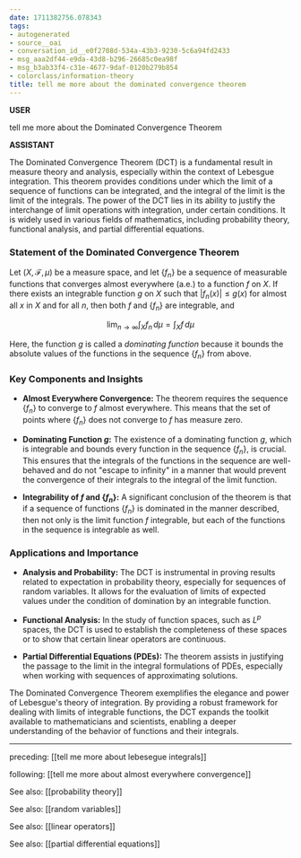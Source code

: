 ```yaml
---
date: 1711382756.078343
tags:
- autogenerated
- source__oai
- conversation_id__e0f2708d-534a-43b3-9230-5c6a94fd2433
- msg_aaa2df44-e9da-43d8-b296-26685c0ea98f
- msg_b3ab33f4-c31e-4677-9daf-0120b279b854
- colorclass/information-theory
title: tell me more about the dominated convergence theorem
---
```


**USER**

tell me more about the Dominated Convergence Theorem


**ASSISTANT**

The Dominated Convergence Theorem (DCT) is a fundamental result in measure theory and analysis, especially within the context of Lebesgue integration. This theorem provides conditions under which the limit of a sequence of functions can be integrated, and the integral of the limit is the limit of the integrals. The power of the DCT lies in its ability to justify the interchange of limit operations with integration, under certain conditions. It is widely used in various fields of mathematics, including probability theory, functional analysis, and partial differential equations.

### Statement of the Dominated Convergence Theorem

Let $(X, \mathcal{F}, \mu)$ be a measure space, and let $\{f_n\}$ be a sequence of measurable functions that converges almost everywhere (a.e.) to a function $f$ on $X$. If there exists an integrable function $g$ on $X$ such that $|f_n(x)| \leq g(x)$ for almost all $x$ in $X$ and for all $n$, then both $f$ and $\{f_n\}$ are integrable, and

$$\lim_{n \to \infty} \int_X f_n \,d\mu = \int_X f \,d\mu$$

Here, the function $g$ is called a *dominating function* because it bounds the absolute values of the functions in the sequence $\{f_n\}$ from above.

### Key Components and Insights

- **Almost Everywhere Convergence:** The theorem requires the sequence $\{f_n\}$ to converge to $f$ almost everywhere. This means that the set of points where $\{f_n\}$ does not converge to $f$ has measure zero.

- **Dominating Function $g$:** The existence of a dominating function $g$, which is integrable and bounds every function in the sequence $\{f_n\}$, is crucial. This ensures that the integrals of the functions in the sequence are well-behaved and do not "escape to infinity" in a manner that would prevent the convergence of their integrals to the integral of the limit function.

- **Integrability of $f$ and $\{f_n\}$:** A significant conclusion of the theorem is that if a sequence of functions $\{f_n\}$ is dominated in the manner described, then not only is the limit function $f$ integrable, but each of the functions in the sequence is integrable as well.

### Applications and Importance

- **Analysis and Probability:** The DCT is instrumental in proving results related to expectation in probability theory, especially for sequences of random variables. It allows for the evaluation of limits of expected values under the condition of domination by an integrable function.

- **Functional Analysis:** In the study of function spaces, such as $L^p$ spaces, the DCT is used to establish the completeness of these spaces or to show that certain linear operators are continuous.

- **Partial Differential Equations (PDEs):** The theorem assists in justifying the passage to the limit in the integral formulations of PDEs, especially when working with sequences of approximating solutions.

The Dominated Convergence Theorem exemplifies the elegance and power of Lebesgue's theory of integration. By providing a robust framework for dealing with limits of integrable functions, the DCT expands the toolkit available to mathematicians and scientists, enabling a deeper understanding of the behavior of functions and their integrals.


---

preceding: [[tell me more about lebesegue integrals]]  


following: [[tell me more about almost everywhere convergence]]

See also: [[probability theory]]


See also: [[random variables]]


See also: [[linear operators]]


See also: [[partial differential equations]]